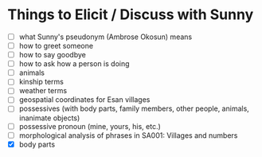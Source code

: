 # Things to Elicit / Discuss with Sunny

- [ ] what Sunny's pseudonym (Ambrose Okosun) means
- [ ] how to greet someone
- [ ] how to say goodbye
- [ ] how to ask how a person is doing
- [ ] animals
- [ ] kinship terms
- [ ] weather terms
- [ ] geospatial coordinates for Esan villages
- [ ] possessives (with body parts, family members, other people, animals, inanimate objects)
- [ ] possessive pronoun (mine, yours, his, etc.)
- [ ] morphological analysis of phrases in SA001: Villages and numbers
- [x] body parts
